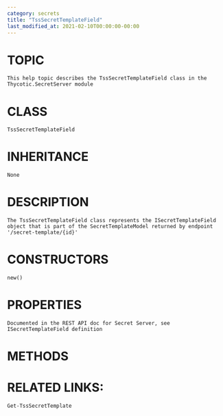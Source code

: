 ```yaml
---
category: secrets
title: "TssSecretTemplateField"
last_modified_at: 2021-02-10T00:00:00-00:00
---
```


# TOPIC
    This help topic describes the TssSecretTemplateField class in the Thycotic.SecretServer module

# CLASS
    TssSecretTemplateField

# INHERITANCE
    None

# DESCRIPTION
    The TssSecretTemplateField class represents the ISecretTemplateField object that is part of the SecretTemplateModel returned by endpoint '/secret-template/{id}'

# CONSTRUCTORS
    new()

# PROPERTIES
    Documented in the REST API doc for Secret Server, see ISecretTemplateField definition

# METHODS

# RELATED LINKS:
    Get-TssSecretTemplate